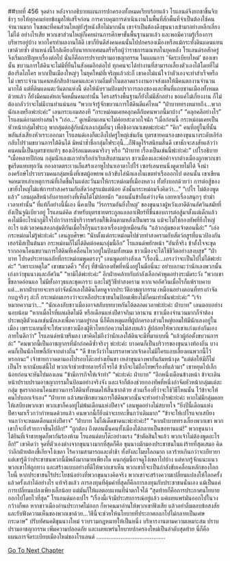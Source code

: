 ##บทที่ 456 จุดต่าง
หลังจากอธิบายแผนการปกครองทั้งหมดเรียบร้อยแล้ว โรแลนด์จึงยกชาขึ้นจิบช้าๆ รอให้ทุกคนย่อยข้อมูลให้เสร็จก่อน
การควบคุมการดำเนินงานในพื้นที่สักพื้นที่จำเป็นต้องใช้คนจำนวนมาก ในขณะที่คนส่วนใหญ่ยังรู้หนังสือไม่มากนั้น เขาจำเป็นต้องดึงขุนนางเข้ามาอย่างหลีกเลี่ยงไม่ได้ อย่างไรเสีย พวกเขาส่วนใหญ่ก็เคยผ่านการศึกษาขั้นพื้นฐานมาแล้ว และพอมีความรู้เรื่องการบริหารอยู่บ้าง หากใครทำผลงานได้ดี เขาก็ยินดีส่งคนคนนั้นไปปกครองเมืองหรือแม้กระทั่งดินแดนแทนเขาด้วยซ้ำ ตำแหน่งนี้ใกล้เคียงกับนายกเทศมนตรีหรือผู้ว่าราชการมณฑลในยุคหลัง
โรแลนด์รอสักครู่ จึงเริ่มถกปัญหาเรื่องต่อไป
นั่นก็คือการปราบปรามอาชญากรรม
ในแผนการ ‘จัดระเบียบใหม่’ ของเขานั้น ขบวนการใต้ดินจะไม่มีที่ยืนในสังคมอีกต่อไป ทุกคนจะได้ทำงานที่สามารถเลี้ยงตัวเองได้โดยที่ไม่ต้องรีดไถใคร หากเป็นเมืองใหญ่ๆ ในยุคใหม่ที่เจริญแล้วล่ะก็ เขาคงไม่แน่ใจว่าตัวเองจะทำสำเร็จหรือไม่ เพราะจำนวนคนหลักสิบล้านคนและความอิ่มตัวในตลาดแรงงานอาจส่งผลให้มีคนตกงานจำนวนมากได้ แต่ที่ดินแดนตะวันตกแห่งนี้ ต่อให้นับรวมป้อมปราการลองซองและพื้นที่แถบชานเมืองทั้งหมดด้วยแล้ว ก็ยังมีคนแค่หกเจ็ดหมื่นคนเท่านั้น โครงสร้างพื้นฐานก็ยังไม่มีสักอย่าง ขอแค่ไม่เกี่ยงงาน ก็ไม่ต้องกลัวว่าจะไม่มีงานทำแน่นอน
“พวกเจ้ารู้จักขบวนการใต้ดินดีแค่ไหน”
“ฝ่าบาททรงหมายถึง...พวกนักเลงหรือพ่ะย่ะค่ะ” เลนกระแอมสองที “กระหม่อมเคยคลุกคลีกับคนพวกนี้มาบ้าง”
“คลุกคลีอย่างไร” โรแลนด์ถามอย่างสนใจ
“เอ่อ...” ดูเหมือนเลนจะไม่ค่อยสะดวกใจนัก “เมื่อก่อนนี้ กระหม่อมเคยเป็นหัวหน้ากลุ่มไฟระอุ พากลุ่มต่อสู้กับนักเลงกลุ่มอื่นๆ เพื่อชิงอาณาเขตพ่ะย่ะค่ะ”
“คิก” คนที่อยู่ในที่นั้นพลันส่งเสียงหัวเราะออกมา
โรแลนด์เองก็ตะลึงไปครู่ใหญ่เช่นกัน บุตรชายคนรองของขุนนางระดับเอิร์ลกลับไปร่วมขบวนการใต้ดินได้ มิหนำซ้ำชื่อกลุ่มไฟระอุนี้...ก็ฟังดูไร้รสนิยมสิ้นดี เขาชักจะสงสัยแล้วว่า คนคนนี้เป็นบุตรชายแท้ๆ ของเอิร์ลแมดเดนจริงๆ หรือ
“ฝ่าบาท เรื่องเป็นเช่นนี้พ่ะย่ะค่ะ” เปโรอธิบาย “เมื่อหลายปีก่อน กลุ่มนักเลงแถวท่าเรือกําเริบเสิบสานมาก ชาวเมืองและพ่อค้าจากต่างเมืองถูกพวกเขาขูดรีดแทบทุกวัน กองลาดตระเวนก็แสร้งเอาหูไปนาเอาตาไปไร่ เซอร์เลนทนนิ่งดูดายไม่ได้ จึงนำองครักษ์ไปรวบรวมคนกลุ่มหนึ่งที่เขตผู้อพยพ แล้วขับไล่นักเลงในเขตท่าเรือออกไป ตอนนั้น เขาเขียนจดหมายเล่าเหตุการณ์ที่เกิดขึ้นในแต่ละวันมาให้กระหม่อมที่เมืองหลวง ทั้งยังบอกด้วยว่า การต่อสู้ของเขายิ่งใหญ่ไม่แพ้การทำสงครามกับสัตว์อสูรแม้แต่น้อย ดังนั้นกระหม่อมจึงคิดว่า...”
“เปโร ไม่ต้องพูดแล้ว” เลนผุดสีหน้าอับอายอย่างที่เห็นได้ไม่บ่อยนัก “ตอนนั้นข้าก็แค่ว่างจัด เลยหาเรื่องสนุกๆ ทำฆ่าเวลาเท่านั้น”
ที่แท้ก็อย่างนี้นี่เอง นี่คงเป็น ‘วีรกรรมอันยิ่งใหญ่’ ของขุนนางผู้หวังเอาดีด้านอัศวินสมัยที่ยังเป็นจูนิเบียวอยู่ โรแลนด์คิด สำหรับบุตรชายตระกูลแอลลาเฟียร์ที่ชื่นชอบการต่อสู้มาตั้งแต่เด็กแล้ว คงไม่มีอะไรน่าภูมิใจไปกว่าการมีบริวารพร้อมใช้เดินตามหลังเป็นพรวน แม้จะไม่ใช่กองทัพที่ยิ่งใหญ่อะไร แต่เวลาคนสองกลุ่มตีกันเมื่อไรก็รุนแรงเอาเรื่องอยู่เหมือนกัน
“แล้วกลุ่มของเจ้าตอนนี้ล่ะ”
“เอ่อ กระหม่อมไม่รู้พ่ะย่ะค่ะ” เลนลูบศีรษะ “นับตั้งแต่กระหม่อมไปช่วยทำสงครามกับสัตว์อสูรที่แนวป้องกันเฮอร์มีสเป็นต้นมา กระหม่อมก็ไม่ได้ติดต่อคนกลุ่มนี้อีก”
โรแลนด์พยักหน้า “อันที่จริง ข้าตั้งใจจะขุดรากถอนโคนขบวนการใต้ดินที่เคลื่อนไหวอยู่ในป้อมทั้งหมด ชาวเมืองจะได้ใช้ชีวิตอย่างสงบสุข”
“ฝ่าบาท โปรดประทานอภัยที่กระหม่อมพูดตรงๆ” เลนพูดอย่างลังเล “เรื่องนี้...เกรงว่าจะเป็นไปไม่ได้พ่ะย่ะค่ะ”
“เพราะเหตุใด” เขาขมวดคิ้ว “ทั้งๆ ที่ข้ามีกองทัพที่หนึ่งอยู่ในมือนี่นะ อย่าบอกนะว่านักเลงพวกนั้นเก่งกว่าขุนนางและอัศวิน”
“หามิได้พ่ะย่ะค่ะ” อีกฝ่ายคล้ายกับกำลังเลือกคำพูดอย่างระมัดระวัง “พวกเขาขี้ขลาดอ่อนแอ ไม่มีทั้งอาวุธและชุดเกราะ และไม่รู้วิธีทำสงคราม หากเจออัศวินเมื่อไรก็แพ้ราบคาบ แต่...หากฝ่าบาทจะทรงกำจัดนักเลงใต้ดินโดยดูจากประวัติอาชญากรรม เหมือนอย่างตอนที่ทรงกำจัดกบฏจริงๆ ล่ะก็ กระหม่อมเกรงว่าจะเหลือประชาชนในป้อมเพียงไม่กี่คนเท่านั้นพ่ะย่ะค่ะ”
“เจ้าหมายความว่า...”
“นักเลงกับชาวเมืองอาจสลับบทบาทกันได้ตลอดเวลาพ่ะย่ะค่ะ ฝ่าบาท” เลนตอบอย่างนอบน้อม “หากเมื่อไรที่ผลผลิตไม่ดี หรือเดือนแห่งปีศาจกินเวลานาน ชาวเมืองจำนวนมากก็จำต้องประพฤติตัวเฉกเช่นนักเลงเพื่อความอยู่รอด นี่ก็คือเหตุผลที่ผู้ปกครองส่วนใหญ่ยอมให้มีนักเลงอยู่ในเมือง เพราะแทนที่จะให้พวกชาวเมืองผู้หิวโหยก่อความไม่สงบแล้ว สู้ปล่อยให้พวกเขาแก่งแย่งกันเองภายในดีกว่า”
โรแลนด์หน้าขรึมลง เขาคิดไม่ถึงว่านักเลงใต้ดินจะมีที่มาแบบนี้ “แล้วผู้ก่อตั้งขบวนการล่ะ”
“คนพวกนี้เป็นอาชญากรที่มักก่อคดีซ้ำจริงๆ พ่ะย่ะค่ะ บางคนก็เป็นบริวารของขุนนางท้องถิ่น บางคนก็เป็นนักโทษลี้ภัยจากต่างถิ่น”
“ดี ข้าหวังว่าในบรรดาพวกเจ้าคงไม่มีใครแอบเลี้ยงคนพวกนี้ไว้หรอกนะ” เจ้าชายกวาดตามองไปรอบโต๊ะอย่างเย็นชา เหล่าขุนนางพากันก้มหน้างุด “แต่ต่อให้มีก็ไม่เป็นไร หากนับแต่นี้ไป พวกเจ้าช่วยข้าทลายรังโจรได้ ข้าก็จะไม่ถือโทษเรื่องที่แล้วมา” เขาหยุดไปเล็กน้อยก่อนจะหันไปมองเลน “ข้ามีภารกิจให้เจ้าทำ”
“พ่ะย่ะค่ะ ฝ่าบาท”
“อีกหนึ่งเดือนข้างหน้า ข้าจะเดินหน้าปราบปรามอาชญากรรมในป้อมอย่างจริงจัง และเจ้าก็ต้องช่วยกองทัพที่หนึ่งกำจัดหัวหน้ากลุ่มแต่ละกลุ่ม ขุดรากถอนโคนขบวนการใต้ดินทั้งหมดให้สิ้นซากด้วย ส่วนเรื่องที่ว่าจะใช้วิธีไหนนั้น ไว้ข้าจะให้คนไปบอกเจ้าเอง”
“ฝ่าบาท แล้วสมาชิกขบวนการใต้ดินพวกนั้นจะทำอย่างไรพ่ะย่ะค่ะ หากไม่มีกลุ่มคอยให้เสบียงพวกเขา พวกเขาก็คงอยู่ไม่พ้นเดือนแห่งปีศาจ” เลนพูดอย่างไม่สบายใจ “ยิ่งปีนี้เดือนแห่งปีศาจมาเร็วกว่ากำหนดด้วยแล้ว คนพวกนี้ก็ยิ่งน่าจะเยอะขึ้นกว่าเดิมมาก”
“ข้าจะให้เปโรแจกเสบียงจนกว่าจะหมดเดือนแห่งปีศาจ”
“ฝ่าบาท ไม่ได้เด็ดขาดนะพ่ะย่ะค่ะ!”
“หากฝ่าบาททรงเลี้ยงพวกเขา พวกเขาก็จะยิ่งร้ายกาจขึ้นไปอีก!”
“ถูกต้อง ถึงตอนนั้นคนทั้งเมืองได้กลายเป็นขอทานแน่!”
พวกขุนนางได้ยินที่เจ้าชายพูดก็พากันร้องห้าม
โรแลนด์ตบโต๊ะอย่างแรง “ข้าตัดสินใจแล้ว พวกเจ้าไม่ต้องพูดอะไรอีก!”
เขาคิดว่า จุดที่ตัวเองต่างจากขุนนางมากที่สุดก็คือ ขุนนางมักมองประชาชนในแง่ร้ายที่สุดเสมอ คิดว่าอีกฝ่ายต้องขี้เกียจโง่เขลา ไร้ความสามารถและต่ำช้า ทั้งยังละโมบโลภมาก เลวร้ายเกินกว่าจะเยียวยา แต่เขารู้ดีว่าประชาชนพวกนี้มีพลังมากมายเพียงใด คนกลุ่มนี้อาจดูโง่เขลาไปบ้าง แต่หากรู้จักแนะแนวพวกเขาให้ถูกทาง และสร้างแบบอย่างที่ดีให้พวกเขาเห็น พวกเขาก็จะเป็นกำลังขับเคลื่อนหลักของโลกใบนี้ หากประชาชนไร้ประโยชน์อย่างที่พวกขุนนางคิดจริง พวกเขาจะสร้างความเปลี่ยนแปลงให้โลกครั้งแล้วครั้งเล่าได้อย่างไร
แท้จริงแล้ว การลงทุนที่คุ้มค่าที่สุดก็คือการลงทุนกับประชาชนนั่นเอง แม้เป็นแค่การเปลี่ยนแปลงเพียงเล็กน้อย แต่มันก็ให้ผลตอบแทนที่น่าตกใจได้
“สุดท้ายก็คือการประกาศนโยบายออกไปโดยไวที่สุด” โรแลนด์มองเปโร “เรื่องนี้เจ้ามีประสบการณ์อยู่แล้ว แค่เผยแพร่มันออกไปในวงกว้างก็พอ หากชาวเมืองอ่านประกาศไม่ออก ก็หาคนมาอ่านให้พวกเขาฟังเสีย แล้วอย่าลืมตอบข้อสงสัยและรับฟังความเห็นของพวกเขาด้วย...วิธีนี้จะช่วยให้นโยบายที่ประกาศออกไปไม่กลายเป็นเศษกระดาษ”
ปรับทัศนคติขุนนางใหม่ รวบรวมกฎหมายให้เป็นหนึ่ง บริหารงานตามความเหมาะสม ปราบปรามอาชญากรรม เพิ่มความปลอดภัย และเผยแพร่นโยบายปกครองใหม่เป็นลำดับสุดท้าย นี่ก็คือแผนการจัดระเบียบเมืองใหม่ของโรแลนด์
………………………………….




[Go To Next Chapter]( ./369.md)
